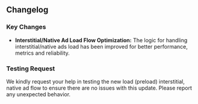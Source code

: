 ## Changelog

### Key Changes

*   **Interstitial/Native Ad Load Flow Optimization:** The logic for handling interstitial/native ads load has been improved for better performance, metrics and reliability.

### Testing Request

We kindly request your help in testing the new load (preload) interstitial, native ad flow to ensure there are no issues with this update. Please report any unexpected behavior.
```
